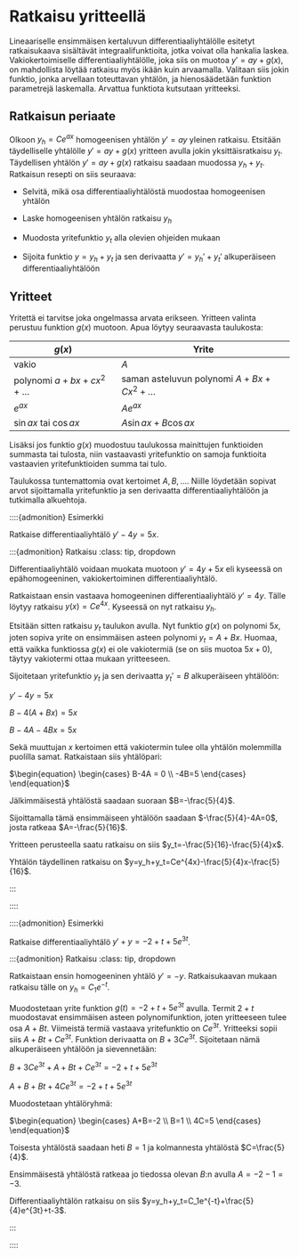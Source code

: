 # Ratkaisu yritteellä

Lineaariselle ensimmäisen kertaluvun differentiaaliyhtälölle esitetyt ratkaisukaava sisältävät integraalifunktioita, jotka voivat olla hankalia laskea. Vakiokertoimiselle differentiaaliyhtälölle, joka siis on muotoa $y'=ay+g(x)$, on mahdollista löytää ratkaisu myös ikään kuin arvaamalla. Valitaan siis jokin funktio, jonka arvellaan toteuttavan yhtälön, ja hienosäädetään funktion parametrejä laskemalla. Arvattua funktiota kutsutaan yritteeksi.

## Ratkaisun periaate

Olkoon $y_h=Ce^{ax}$ homogeenisen yhtälön $y'= ay$ yleinen ratkaisu. Etsitään täydelliselle yhtälölle $y'=ay+g(x)$ yritteen avulla jokin yksittäisratkaisu $y_t$. Täydellisen yhtälön $y'=ay+g(x)$ ratkaisu saadaan muodossa $y_h+y_t$. Ratkaisun resepti on siis seuraava:

- Selvitä, mikä osa differentiaaliyhtälöstä muodostaa homogeenisen yhtälön

- Laske homogeenisen yhtälön ratkaisu $y_h$

- Muodosta yritefunktio $y_t$ alla olevien ohjeiden mukaan

- Sijoita funktio $y=y_h + y_t$ ja sen derivaatta $y'=y_h'+y_t'$ alkuperäiseen differentiaaliyhtälöön

## Yritteet

Yritettä ei tarvitse joka ongelmassa arvata erikseen. Yritteen valinta perustuu funktion $g(x)$ muotoon. Apua löytyy seuraavasta taulukosta:

| $g(x)$ | Yrite |
|--------|-------|
| vakio  | $A$   |
|polynomi $a+bx+cx^2+ \ldots$| saman asteluvun polynomi $A+Bx+Cx^2+\ldots$|
|$e^{ax}$  | $Ae^{ax}$ |
|$\sin{ax}$ tai $\cos{ax}$ | $A \sin{ax} + B \cos{ax}$|

Lisäksi jos funktio $g(x)$ muodostuu taulukossa mainittujen funktioiden summasta tai tulosta, niin vastaavasti yritefunktio on samoja funktioita vastaavien yritefunktioiden summa tai tulo.

Taulukossa tuntemattomia ovat kertoimet $A, B, \ldots$. Niille löydetään sopivat arvot sijoittamalla yritefunktio ja sen derivaatta differentiaaliyhtälöön ja tutkimalla alkuehtoja.

::::{admonition} Esimerkki

Ratkaise differentiaaliyhtälö $y'-4y=5x$.

:::{admonition} Ratkaisu
:class: tip, dropdown

Differentiaaliyhtälö voidaan muokata muotoon $y'=4y+5x$ eli kyseessä on epähomogeeninen, vakiokertoiminen differentiaaliyhtälö.

Ratkaistaan ensin vastaava homogeeninen differentiaaliyhtälö $y'=4y$. Tälle löytyy ratkaisu $y(x)=Ce^{4x}$. Kyseessä on nyt ratkaisu $y_h$.

Etsitään sitten ratkaisu $y_t$ taulukon avulla. Nyt funktio $g(x)$ on polynomi $5x$, joten sopiva yrite on ensimmäisen asteen polynomi $y_t=A+Bx$. Huomaa, että vaikka funktiossa $g(x)$ ei ole vakiotermiä (se on siis muotoa $5x+0$), täytyy vakiotermi ottaa mukaan yritteeseen.

Sijoitetaan yritefunktio $y_t$ ja sen derivaatta $y_t'=B$ alkuperäiseen yhtälöön:

$y'-4y=5x$

$B-4(A+Bx)=5x$

$B-4A-4Bx=5x$

Sekä muuttujan $x$ kertoimen että vakiotermin tulee olla yhtälön molemmilla puolilla samat. Ratkaistaan siis yhtälöpari:

$\begin{equation} \begin{cases} B-4A = 0 \\ -4B=5 \end{cases} \end{equation}$

Jälkimmäisestä yhtälöstä saadaan suoraan $B=-\frac{5}{4}$. 

Sijoittamalla tämä ensimmäiseen yhtälöön saadaan $-\frac{5}{4}-4A=0$, josta ratkeaa $A=-\frac{5}{16}$.

Yritteen perusteella saatu ratkaisu on siis $y_t=-\frac{5}{16}-\frac{5}{4}x$. 

Yhtälön täydellinen ratkaisu on $y=y_h+y_t=Ce^{4x}-\frac{5}{4}x-\frac{5}{16}$.

:::

::::

::::{admonition} Esimerkki

Ratkaise differentiaaliyhtälö $y'+y=-2+t+5e^{3t}$.

:::{admonition} Ratkaisu
:class: tip, dropdown

Ratkaistaan ensin homogeeninen yhtälö $y'=-y$. Ratkaisukaavan mukaan ratkaisu tälle on $y_h=C_1e^{-t}$.

Muodostetaan yrite funktion $g(t)=-2+t+5e^{3t}$ avulla. Termit $2+t$ muodostavat ensimmäisen asteen polynomifunktion, joten yritteeseen tulee osa $A+Bt$. Viimeistä termiä vastaava yritefunktio on $Ce^{3t}$. Yritteeksi sopii siis $A+Bt+Ce^{3t}$. Funktion derivaatta on $B+3Ce^{3t}$. Sijoitetaan nämä alkuperäiseen yhtälöön ja sievennetään:

$B+3Ce^{3t}+A+Bt+Ce^{3t}=-2+t+5e^{3t}$

$A+B + Bt + 4Ce^{3t} = -2+t+5e^{3t}$

Muodostetaan yhtälöryhmä:

$\begin{equation} \begin{cases} A+B=-2 \\ B=1 \\ 4C=5 \end{cases} \end{equation}$

Toisesta yhtälöstä saadaan heti $B=1$ ja kolmannesta yhtälöstä $C=\frac{5}{4}$. 

Ensimmäisestä yhtälöstä ratkeaa jo tiedossa olevan $B$:n avulla $A=-2-1=-3$.

Differentiaaliyhtälön ratkaisu on siis $y=y_h+y_t=C_1e^{-t}+\frac{5}{4}e^{3t}+t-3$.

:::

::::